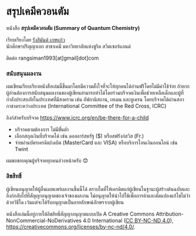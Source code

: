 # สรุปเคมีควอนตัม 

หนังสือ **สรุปเคมีควอนตัม (Summary of Quantum Chemistry)**

เรียบเรียงโดย [รังสิมันต์ เกษแก้ว](https://rangsimanketkaew.github.io/) <br>
นักศึกษาปริญญาเอก สาขาเคมี มหาวิทยาลัยแห่งซูริค สวิตเซอร์แลนด์

ติดต่อ rangsiman1993[at]gmail[dot]com

### สนับสนุนผลงาน

ผมเขียนเรียบเรียงหนังสือเล่มนี้ขึ้นมาโดยมีความตั้งใจที่จะให้ทุกคนได้อ่านฟรีโดยไม่มีค่าใช้จ่าย ถ้าหากผู้อ่านต้องการสนับสนุนผลงานของผู้เขียนสามารถทำได้โดยร่วมบริจาคเงินเพื่อช่วยเหลือเด็กและผู้ที่กำลังประสบภัยในประเทศที่มีสงคราม เช่น อัฟกานิสถาน, เยเมน และยูเครน โดยบริจาคได้ผ่านสภากาชาดระหว่างประเทศ (International Committee of the Red Cross, ICRC)

ลิงก์สำหรับบริจาค https://www.icrc.org/en/be-there-for-a-child

- บริจาคตามต้องการ ไม่มีขั้นต่ำ
- เลือกสกุลเงินที่บริจาคได้ เช่น ดอลลาร์สหรัฐ ($) หรือสฟรังก์สวิส (Fr.)
- จ่ายผ่านบัตรเครดิต/เดบิต (MasterCard และ VISA) หรือบริการโอนเงินออนไลน์ เช่น Twint

ผมขอขอบคุณผู้บริจาคทุกคนล่วงหน้าครับ :blush:

### ลิขสิทธิ์

ผู้เขียนอนุญาตให้ผู้อื่นเผยแพร่ผลงานชิ้นนี้ได้ ตราบใดที่ให้เครดิตแก่ผู้เขียนในฐานะผู้สร้างต้นฉบับและลิงก์กลับไปที่สัญญาอนุญาตของเจ้าของผลงาน
ไม่อนุญาตให้นำไปใช้เพื่อการค้าและดัดแปลงแก้ไขไม่ว่าด้วยวิธีใด เว้นแต่จะได้รับอนุญาตเป็นลายลักษณ์อักษรจากผู้เขียน

หนังสือเล่มนี้อยู่ภายใต้ลิขสิทธิ์สัญญาอนุญาตแบบเปิด A Creative Commons Attribution-NonCommercial-NoDerivatives 4.0 International
([CC BY-NC-ND 4.0](LICENSE-CC-BY-NC-ND-4.0.md)), https://creativecommons.org/licenses/by-nc-nd/4.0/.

